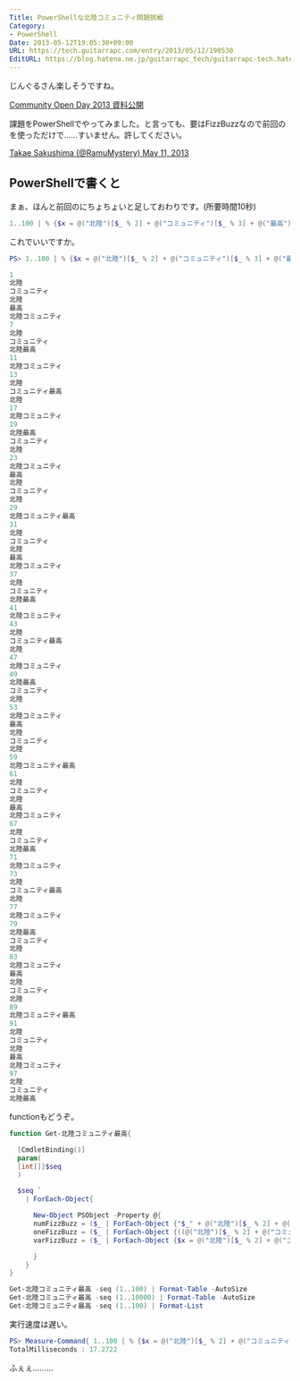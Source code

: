 ```yaml
---
Title: PowerShellな北陸コミュニティ問題挑戦
Category:
- PowerShell
Date: 2013-05-12T19:05:30+09:00
URL: https://tech.guitarrapc.com/entry/2013/05/12/190530
EditURL: https://blog.hatena.ne.jp/guitarrapc_tech/guitarrapc-tech.hatenablog.com/atom/entry/6802418398340707082
---
```



じんぐるさん楽しそうですね。

[Community Open Day 2013 資料公開](http://xin9le.net/archives/234)

課題をPowerShellでやってみました。と言っても、要はFizzBuzzなので前回のを使っただけで……すいません。許してください。

[Takae Sakushima (@RamuMystery) May 11, 2013](https://twitter.com/RamuMystery/status/333133342243450880)

## PowerShellで書くと

まぁ、ほんと前回のにちょちょいと足しておわりです。(所要時間10秒)


```ps1
1..100 | % {$x = @("北陸")[$_ % 2] + @("コミュニティ")[$_ % 3] + @("最高")[$_ % 5]; ($x,$_)[!$x]}
```


これでいいですか。

```ps1
PS> 1..100 | % {$x = @("北陸")[$_ % 2] + @("コミュニティ")[$_ % 3] + @("最高")[$_ % 5]; ($x,$_)[!$x]}

1
北陸
コミュニティ
北陸
最高
北陸コミュニティ
7
北陸
コミュニティ
北陸最高
11
北陸コミュニティ
13
北陸
コミュニティ最高
北陸
17
北陸コミュニティ
19
北陸最高
コミュニティ
北陸
23
北陸コミュニティ
最高
北陸
コミュニティ
北陸
29
北陸コミュニティ最高
31
北陸
コミュニティ
北陸
最高
北陸コミュニティ
37
北陸
コミュニティ
北陸最高
41
北陸コミュニティ
43
北陸
コミュニティ最高
北陸
47
北陸コミュニティ
49
北陸最高
コミュニティ
北陸
53
北陸コミュニティ
最高
北陸
コミュニティ
北陸
59
北陸コミュニティ最高
61
北陸
コミュニティ
北陸
最高
北陸コミュニティ
67
北陸
コミュニティ
北陸最高
71
北陸コミュニティ
73
北陸
コミュニティ最高
北陸
77
北陸コミュニティ
79
北陸最高
コミュニティ
北陸
83
北陸コミュニティ
最高
北陸
コミュニティ
北陸
89
北陸コミュニティ最高
91
北陸
コミュニティ
北陸
最高
北陸コミュニティ
97
北陸
コミュニティ
北陸最高
```

functionもどうぞ。

```ps1
function Get-北陸コミュニティ最高{

  [CmdletBinding()]
  param(
  [int[]]$seq
  )

  $seq `
    | ForEach-Object{

      New-Object PSObject -Property @{
      numFizzBuzz = ($_ | ForEach-Object {"$_" + @("北陸")[$_ % 2] + @("コミュニティ")[$_ % 3] + @("最高")[$_ % 5]})
      oneFizzBuzz = ($_ | ForEach-Object {((@("北陸")[$_ % 2] + @("コミュニティ")[$_ % 3] + @("最高")[$_ % 5]),$_)[!((@("北陸")[$_ % 2] + @("コミュニティ")[$_ % 3] + @("最高")[$_ % 5]))]})
      varFizzBuzz = ($_ | ForEach-Object {$x = @("北陸")[$_ % 2] + @("コミュニティ")[$_ % 3] + @("最高")[$_ % 5]; ($x,$_)[!$x]})

      }
    }
}

Get-北陸コミュニティ最高 -seq (1..100) | Format-Table -AutoSize
Get-北陸コミュニティ最高 -seq (1..10000) | Format-Table -AutoSize
Get-北陸コミュニティ最高 -seq (1..100) | Format-List
```


実行速度は遅い。

```ps1
PS> Measure-Command{ 1..100 | % {$x = @("北陸")[$_ % 2] + @("コミュニティ")[$_ % 3] + @("最高")[$_ % 5]; ($x,$_)[!$x]}}
TotalMilliseconds : 17.2722
```


ふぇぇ………
